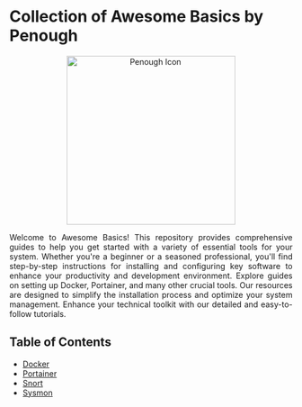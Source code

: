 # Collection of Awesome Basics by Penough

<p align="center">
    <img src="./Resources/penough-logo-dark.png" alt="Penough Icon" width="300">
</p>

<p align="justify">
Welcome to Awesome Basics! This repository provides comprehensive guides to help you get started with a variety of essential tools for your system. Whether you're a beginner or a seasoned professional, you'll find step-by-step instructions for installing and configuring key software to enhance your productivity and development environment. Explore guides on setting up Docker, Portainer, and many other crucial tools. Our resources are designed to simplify the installation process and optimize your system management. Enhance your technical toolkit with our detailed and easy-to-follow tutorials.
</p>

## Table of Contents
- [Docker](./Docker/README.md)
- [Portainer](./Portainer/README.md)
- [Snort](./Snort/README.md)
- [Sysmon](./Sysmon/README.md)


